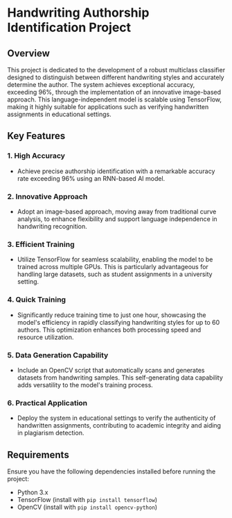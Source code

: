 
# Handwriting Authorship Identification Project

## Overview

This project is dedicated to the development of a robust multiclass classifier designed to distinguish between different handwriting styles and accurately determine the author. The system achieves exceptional accuracy, exceeding 96%, through the implementation of an innovative image-based approach. This language-independent model is scalable using TensorFlow, making it highly suitable for applications such as verifying handwritten assignments in educational settings.

## Key Features

### 1. High Accuracy

-   Achieve precise authorship identification with a remarkable accuracy rate exceeding 96% using an RNN-based AI model.

### 2. Innovative Approach

-   Adopt an image-based approach, moving away from traditional curve analysis, to enhance flexibility and support language independence in handwriting recognition.

### 3. Efficient Training

-   Utilize TensorFlow for seamless scalability, enabling the model to be trained across multiple GPUs. This is particularly advantageous for handling large datasets, such as student assignments in a university setting.

### 4. Quick Training

-   Significantly reduce training time to just one hour, showcasing the model's efficiency in rapidly classifying handwriting styles for up to 60 authors. This optimization enhances both processing speed and resource utilization.

### 5. Data Generation Capability

-   Include an OpenCV script that automatically scans and generates datasets from handwriting samples. This self-generating data capability adds versatility to the model's training process.

### 6. Practical Application

-   Deploy the system in educational settings to verify the authenticity of handwritten assignments, contributing to academic integrity and aiding in plagiarism detection.
## Requirements

Ensure you have the following dependencies installed before running the project:

-   Python 3.x
-   TensorFlow (install with `pip install tensorflow`)
-   OpenCV (install with `pip install opencv-python`)
